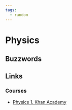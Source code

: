 ```yaml
---
tags:
  - random
---
```


# Physics

## Buzzwords

<Buzzword text="Torque"/>
<Buzzword text="Momentum"/>
<Buzzword text="Kinetic energy"/>
<Buzzword text="Potential energy"/>
<Buzzword text="Kinematics"/>
<Buzzword text="Dynamics"/>
<Buzzword text="Euler-Lagrange"/>
<Buzzword text="Newton-Euler"/>

## Links

### Courses

- [Physics 1. Khan Academy](https://www.khanacademy.org/science/ap-physics-1)